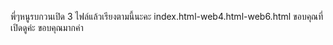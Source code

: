 พี่ๆหนูรบกวนเปิด 3 ไฟล์แล้วเรียงตามนี้นะคะ index.html-web4.html-web6.html ขอบคุณที่เปิดดูค่ะ ขอบคุณมากค่า
